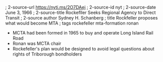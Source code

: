 ; 2-source-url https://nyti.ms/2O7DAej
; 2-source-id nyt
; 2-source-date June 3, 1966
; 2-source-title Rockefller Seeks Regional Agency to Direct Transit
; 2-source author Sydney H. Schanberg
; title Rockfeller proposes what would become MTA
; tags rockefeller mta-formation ronan

- MCTA had been formed in 1965 to buy and operate Long Island Rail Road
- Ronan was MCTA chair
- Rockefeller's plan would be designed to avoid legal questions about rights of Triborough bondholders
